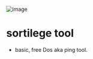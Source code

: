 ![image](https://github.com/user-attachments/assets/56d8158e-a539-4ef1-b3c6-d7fafe0f7089)

# sortilege tool
- basic, free Dos aka ping tool.
